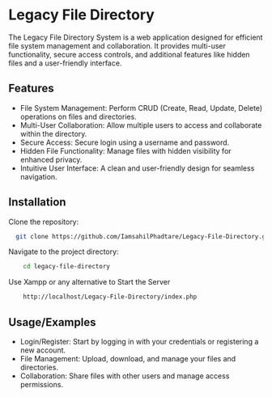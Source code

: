 
# Legacy File Directory

The Legacy File Directory System is a web application designed for efficient file system management and collaboration. It provides multi-user functionality, secure access controls, and additional features like hidden files and a user-friendly interface.

## Features

- File System Management: Perform CRUD (Create, Read, Update, Delete) operations on files and directories.
- Multi-User Collaboration: Allow multiple users to access and collaborate within the directory.
- Secure Access: Secure login using a username and password.
- Hidden File Functionality: Manage files with hidden visibility for enhanced privacy.
- Intuitive User Interface: A clean and user-friendly design for seamless navigation.


## Installation

Clone the repository:

```bash
  git clone https://github.com/IamsahilPhadtare/Legacy-File-Directory.git
```
Navigate to the project directory:

```bash
    cd legacy-file-directory
```
Use Xampp or any alternative to Start the Server
```bash
    http://localhost/Legacy-File-Directory/index.php
```

## Usage/Examples

- Login/Register: Start by logging in with your credentials or registering a new account.
- File Management: Upload, download, and manage your files and directories.
- Collaboration: Share files with other users and manage access permissions.

